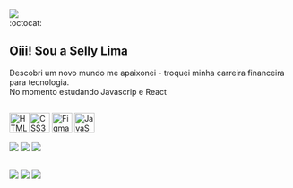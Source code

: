 <img src="techly-readme-blue.gif"/>

<br/>
:octocat:
<br/>

## Oiii! Sou a Selly Lima
Descobri um novo mundo me apaixonei - troquei minha carreira financeira para tecnologia.<br>
No momento estudando Javascrip e React<br>

## 
<p align="left">
<a href="https://developer.mozilla.org/en-US/docs/Glossary/HTML5" target="_blank" rel="noreferrer"><img src="https://raw.githubusercontent.com/danielcranney/readme-generator/main/public/icons/skills/html5-colored.svg" width="36" height="36" alt="HTML5" /></a><a href="https://www.w3.org/TR/CSS/#css" target="_blank" rel="noreferrer"><img src="https://raw.githubusercontent.com/danielcranney/readme-generator/main/public/icons/skills/css3-colored.svg" width="36" height="36" alt="CSS3" /></a>
<a href="https://www.figma.com/" target="_blank" rel="noreferrer"><img src="https://raw.githubusercontent.com/danielcranney/readme-generator/main/public/icons/skills/figma-colored.svg" width="36" height="36" alt="Figma" /></a>
  <a href="https://developer.mozilla.org/en-US/docs/Web/JavaScript" target="_blank" rel="noreferrer"><img src="https://raw.githubusercontent.com/danielcranney/readme-generator/main/public/icons/skills/javascript-colored.svg" width="36" height="36" alt="JavaScript" /></a>
        

![](https://github-readme-stats.vercel.app/api?username=sellylima&theme=nord&hide_border=true&include_all_commits=false&count_private=true) ![](https://github-readme-streak-stats.herokuapp.com/?user=sellylima&theme=nord&hide_border=true) ![](https://github-readme-stats.vercel.app/api/top-langs/?username=sellylima&theme=nord&hide_border=true&include_all_commits=false&count_private=true&layout=compact) 
<a href="http://www.github.com/sellylima"></a><br>

##    
  <a href="https://instagram.com/sellyvlima" target="_blank"><img src="https://img.shields.io/badge/-Instagram-%23E4405F?style=for-the-badge&logo=instagram&logoColor=white" target="_blank"></a> 
  <a href = "mailto:contatorafaballerini@gmail.com"><img src="https://img.shields.io/badge/-Gmail-%23333?style=for-the-badge&logo=gmail&logoColor=white" target="_blank"></a>
  <a href="https://www.linkedin.com/in/selly-lima/" target="_blank"><img src="https://img.shields.io/badge/-LinkedIn-%230077B5?style=for-the-badge&logo=linkedin&logoColor=white" target="_blank"></a> 


        
  




